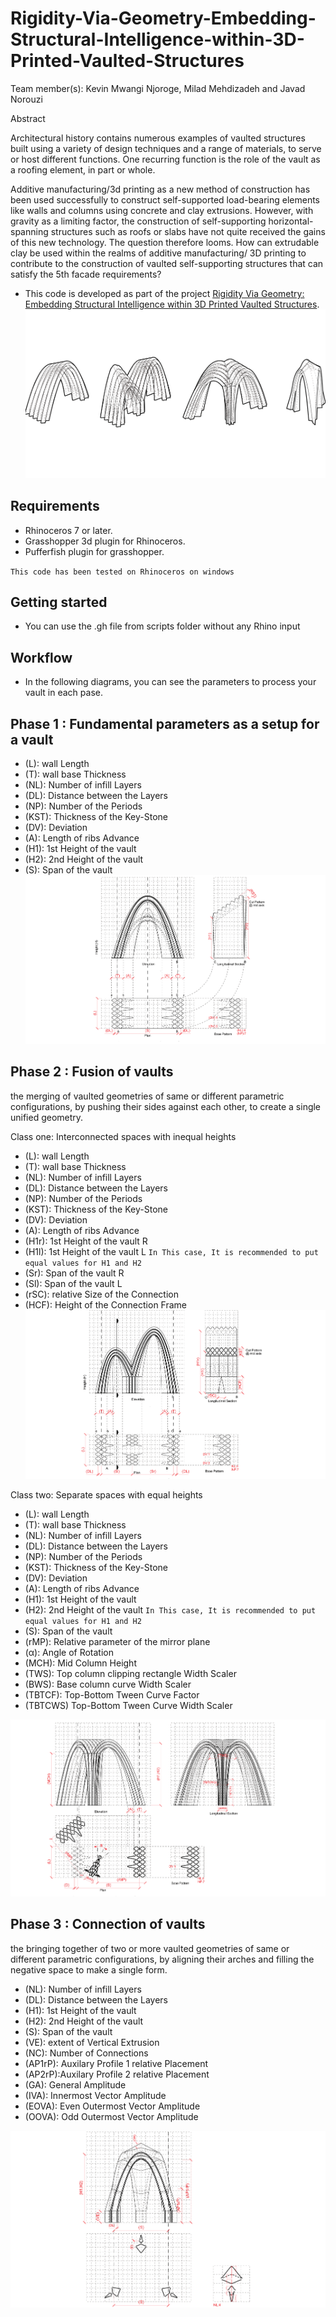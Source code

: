 # Rigidity-Via-Geometry-Embedding-Structural-Intelligence-within-3D-Printed-Vaulted-Structures
Team member(s): Kevin Mwangi Njoroge, Milad Mehdizadeh and Javad Norouzi

Abstract

Architectural history contains numerous examples of vaulted  structures built using a variety of design techniques and a range of materials, to serve or host different functions. One recurring function is the role of the vault as a roofing element, in part or whole.

Additive manufacturing/3d printing as a new method of construction has been used successfully to construct self-supported load-bearing elements like walls and columns using concrete and clay extrusions. However, with gravity as a limiting factor, the construction of self-supporting horizontal-spanning structures such as roofs or slabs have not quite received the gains of this new technology. The question therefore looms. How can extrudable clay be used within the realms of additive manufacturing/ 3D printing to contribute to the construction of vaulted self-supporting structures that can satisfy the 5th facade requirements?

- This code is developed as part of the project [Rigidity Via Geometry: Embedding Structural Intelligence within 3D Printed Vaulted Structures](https://blog.iaac.net/rigidity-via-geometry-embedding-structural-intelligence-within-3d-printed-vaulted-structures/).
![3_phases](docs/3_phases.png)

## Requirements
* Rhinoceros 7 or later.
* Grasshopper 3d plugin for Rhinoceros.
* Pufferfish plugin for grasshopper.

`This code has been tested on Rhinoceros on windows`

## Getting started
- You can use the .gh file from scripts folder without any Rhino input

## Workflow
- In the following diagrams, you can see the parameters to process your vault in each pase.
## Phase 1 : Fundamental parameters as a setup for a vault
- (L): wall Length
- (T): wall base Thickness
- (NL): Number of infill Layers
- (DL): Distance between the Layers
- (NP): Number of the Periods
- (KST): Thickness of the Key-Stone
- (DV): Deviation
- (A): Length of ribs Advance 
- (H1): 1st Height of the vault
- (H2): 2nd Height of the vault
- (S): Span of the vault
![1st phase Vaults](docs/1st_phase_Vaults.png)
## Phase 2 : Fusion of vaults

the merging of vaulted geometries of same or different parametric configurations, by pushing their sides against each other, to create a single unified geometry.

Class one: Interconnected spaces with inequal heights

- (L): wall Length
- (T): wall base Thickness
- (NL): Number of infill Layers
- (DL): Distance between the Layers
- (NP): Number of the Periods
- (KST): Thickness of the Key-Stone
- (DV): Deviation
- (A): Length of ribs Advance 
- (H1r): 1st Height of the vault R
- (H1l): 1st Height of the vault L
`In This case, It is recommended to put equal values for H1 and H2`
- (Sr): Span of the vault R
- (Sl): Span of the vault L
- (rSC): relative Size of the Connection
- (HCF): Height of the Connection Frame
![2nd phase Vaults](docs/2nd_phase_Vaults.png)

Class two: Separate spaces with equal heights
- (L): wall Length
- (T): wall base Thickness
- (NL): Number of infill Layers
- (DL): Distance between the Layers
- (NP): Number of the Periods
- (KST): Thickness of the Key-Stone
- (DV): Deviation
- (A): Length of ribs Advance 
- (H1): 1st Height of the vault
- (H2): 2nd Height of the vault
`In This case, It is recommended to put equal values for H1 and H2`
- (S): Span of the vault
- (rMP): Relative parameter of the mirror plane
- (α): Angle of Rotation
- (MCH): Mid Column Height
- (TWS): Top column clipping rectangle Width Scaler
- (BWS): Base column curve Width Scaler
- (TBTCF): Top-Bottom Tween Curve Factor
- (TBTCWS) Top-Bottom Tween Curve Width Scaler

![2nd phase Vaults without connection corridor](docs/2nd_phase_Vaults_without_connection_corridor.png)

## Phase 3 : Connection of vaults

the bringing together of two or more vaulted geometries of same or different parametric configurations, by aligning their arches and filling the negative space to make a single form.

- (NL): Number of infill Layers
- (DL): Distance between the Layers
- (H1): 1st Height of the vault
- (H2): 2nd Height of the vault
- (S): Span of the vault
- (VE): extent of Vertical Extrusion
- (NC): Number of Connections
- (AP1rP): Auxilary Profile 1 relative Placement 
- (AP2rP):Auxilary Profile 2 relative Placement
- (GA): General Amplitude
- (IVA): Innermost Vector Amplitude
- (EOVA): Even Outermost Vector Amplitude
- (OOVA): Odd Outermost Vector Amplitude

![3rd Phaze Even NL-1.png](docs/3rd_Phaze_Even_NL-1.png)
